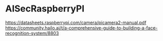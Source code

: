 # AISecRaspberryPI
https://datasheets.raspberrypi.com/camera/picamera2-manual.pdf
https://community.hailo.ai/t/a-comprehensive-guide-to-building-a-face-recognition-system/8803
